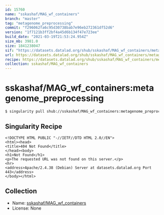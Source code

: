 ```yaml
---
id: 15760
name: "sskashaf/MAG_wf_containers"
branch: "master"
tag: "metagenome_preprocessing"
commit: "f296062fa6c95d30738bab7e96eb272361df52d6"
version: "1f7121b3ff2bf4a45d6b134f47e723ee"
build_date: "2021-03-19T21:53:24.954Z"
size_mb: 3981.0
size: 1841238047
sif: "https://datasets.datalad.org/shub/sskashaf/MAG_wf_containers/metagenome_preprocessing/2021-03-19-f296062f-1f7121b3/1f7121b3ff2bf4a45d6b134f47e723ee.sif"
url: https://datasets.datalad.org/shub/sskashaf/MAG_wf_containers/metagenome_preprocessing/2021-03-19-f296062f-1f7121b3/
recipe: https://datasets.datalad.org/shub/sskashaf/MAG_wf_containers/metagenome_preprocessing/2021-03-19-f296062f-1f7121b3/Singularity
collection: sskashaf/MAG_wf_containers
---
```


# sskashaf/MAG_wf_containers:metagenome_preprocessing

```bash
$ singularity pull shub://sskashaf/MAG_wf_containers:metagenome_preprocessing
```

## Singularity Recipe

```singularity
<!DOCTYPE HTML PUBLIC "-//IETF//DTD HTML 2.0//EN">
<html><head>
<title>404 Not Found</title>
</head><body>
<h1>Not Found</h1>
<p>The requested URL was not found on this server.</p>
<hr>
<address>Apache/2.4.38 (Debian) Server at datasets.datalad.org Port 443</address>
</body></html>
```

## Collection

 - Name: [sskashaf/MAG_wf_containers](https://github.com/sskashaf/MAG_wf_containers)
 - License: None

